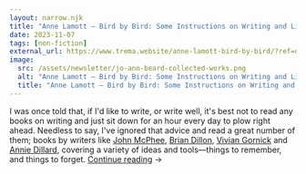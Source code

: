 ```yaml
---
layout: narrow.njk
title: "Anne Lamott – Bird by Bird: Some Instructions on Writing and Life (1994)"
date: 2023-11-07
tags: [non-fiction]
external_url: https://www.trema.website/anne-lamott-bird-by-bird/?ref=daniel.pizza
image:
  src: /assets/newsletter/jo-ann-beard-collected-works.png
  alt: "Anne Lamott – Bird by Bird: Some Instructions on Writing and Life (1994)"
  title: "Anne Lamott – Bird by Bird: Some Instructions on Writing and Life (1994)"
---
```


I was once told that, if I'd like to write, or write well, it's best not to read any books on writing and just sit down for an hour every day to plow right ahead. Needless to say, I've ignored that advice and read a great number of them; books by writers like [John McPhee](https://www.newyorker.com/magazine/2013/04/29/draft-no-4?ref=daniel.pizza "John McPhee"), [Brian Dillon](https://www.nyrb.com/products/essayism?ref=daniel.pizza "Brian Dillon"), [Vivian Gornick](https://www.themarginalian.org/2015/06/22/vivian-gornick-the-situation-and-the-story-personal-narrative/?ref=daniel.pizza "Vivian Gornick") and [Annie Dillard](https://www.irishtimes.com/culture/books/the-writing-life-by-annie-dillard-not-a-work-of-genius-but-a-source-of-pleasure-1.4249736?ref=daniel.pizza "Annie Dillard"), covering a variety of ideas and tools—things to remember, and things to forget. <a href="{{ external_url }}" title="Read my recommendation for Bird By Bird by Anne Lamott" rel="external" target="_blank">Continue reading</a> →
